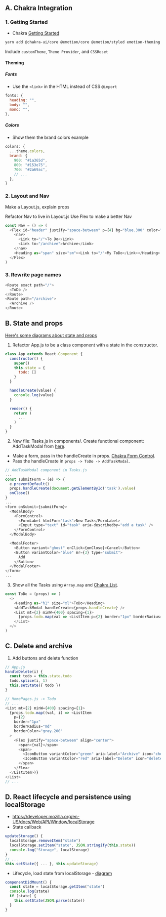 ## A. Chakra Integration
### 1. Getting Started
* Chakra [Getting Started](https://chakra-ui.com/getting-started)
```bash
yarn add @chakra-ui/core @emotion/core @emotion/styled emotion-theming
```
Include ```customTheme```, ```Theme Provider```, and ```CSSReset```

#### Theming
##### Fonts
* Use the ```<link>``` in the HTML instead of CSS ```@import```
```javascript
fonts: {
  heading: "",
  body: "",
  mono: "",
},
```
##### Colors
* Show them the brand colors example
```javascript
colors: {
  ...theme.colors,
  brand: {
    900: "#1a365d",
    800: "#153e75",
    700: "#2a69ac",
    // ...
  },
}
```

### 2. Layout and Nav
Make a Layout.js, explain props

Refactor Nav to live in Layout.js
Use Flex to make a better Nav
```javascript
const Nav = () => (
  <Flex id="header" justify="space-between" p={4} bg="blue.300" color="white">
    <nav>
      <Link to="/">To Do</Link>
      <Link to="/archive">Archive</Link>
    </nav>
    <Heading as="span" size="sm"><Link to="/">My ToDo</Link></Heading>
  </Flex>
)
```

### 3. Rewrite page names
```javascript
<Route exact path="/">
  <ToDo />
</Route>
<Route path="/archive">
  <Archive />
</Route>
```

## B. State and props

[Here's some diagrams about state and props](https://docs.google.com/document/d/1xKHi-iygRBYHpGHbY5e9AbTVJ8HULHZMJMcPVcCs4xY/edit)

1. Refactor App.js to be a class component with a state in the constructor.

```javascript
class App extends React.Component {
  constructor() {
    super()
    this.state = {
      todo: []
    }
  }

  handleCreate(value) {
    console.log(value)
  }

  render() {
    return (
      ...
    )
  }
} 
```

2. New file: Tasks.js in components/. Create functional component: AddTaskModal from [here](https://chakra-ui.com/modal).
  * Make a form, pass in the handleCreate in props. [Chakra Form Control](https://chakra-ui.com/formcontrol).
  * Pass the handleCreate in ```props -> ToDo -> AddTaskModal```.
```javascript
// AddTaskModal component in Tasks.js
...
const submitForm = (e) => {
  e.preventDefault()
  props.handleCreate(document.getElementById('task').value)
  onClose()
}
...
<form onSubmit={submitForm}>
  <ModalBody>
    <FormControl>
      <FormLabel htmlFor="task">New Task</FormLabel>
      <Input type="text" id="task" aria-describedby="add a task" />
    </FormControl>
  </ModalBody>

  <ModalFooter>
    <Button variant="ghost" onClick={onClose}>Cancel</Button>
    <Button variantColor="blue" mr={3} type="submit">
      Add
    </Button>
  </ModalFooter>
</form>
...
```

3. Show all the Tasks using ```Array.map``` and [Chakra List](https://chakra-ui.com/list).

```javascript
const ToDo = (props) => (
  <>
    <Heading as="h1" size="xl">ToDo</Heading>
    <AddTaskModal handleCreate={props.handleCreate} />
    <List mt={2} minW={400} spacing={1}>
      {props.todo.map(val => <ListItem p={2} border="1px" borderRadius="md" borderColor="gray.200">{val}</ListItem>)}
    </List>
  </>
)
```

## C. Delete and archive
1. Add buttons and delete function
```javascript
// App.js
handleDelete(i) {
  const todo = this.state.todo
  todo.splice(i, 1)
  this.setState({ todo })
}

// HomePages.js -> Todo
// ...
<List mt={2} minW={400} spacing={1}>
  {props.todo.map((val, i) => <ListItem 
    p={2}
    border="1px"
    borderRadius="md"
    borderColor="gray.200"
  >
    <Flex justify="space-between" align="center"> 
      <span>{val}</span>
      <span>
        <IconButton variantColor="green" aria-label="Archive" icon="check" mr={2} />
        <IconButton variantColor="red" aria-label="Delete" icon="delete" onClick={() => {props.handleDelete(i)}} />
      </span>
    </Flex>
  </ListItem>)}
</List>
// ...
```

## D. React lifecycle and persistence using localStorage
* https://developer.mozilla.org/en-US/docs/Web/API/Window/localStorage
* State callback
```javascript
updateStorage() {
  localStorage.removeItem("state")
  localStorage.setItem("state", JSON.stringify(this.state))
  console.log("Storage", localStorage)
}
// ...
this.setState({ ... }, this.updateStorage)
```
* Lifecycle, load state from localStorage - [diagram](https://drive.google.com/file/d/1UjLPxJla9wKH5Hg7JAYF86DXCFsCu3Wf/view)
```javascript
componentDidMount() {
  const state = localStorage.getItem("state")
  console.log(state)
  if (state) {
    this.setState(JSON.parse(state))
  }
}
```